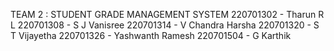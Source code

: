 TEAM 2 : STUDENT GRADE MANAGEMENT SYSTEM
220701302 - Tharun R L
220701308 - S J Vanisree
220701314 - V Chandra Harsha
220701320 - S T Vijayetha
220701326 - Yashwanth Ramesh
220701504 - G Karthik
